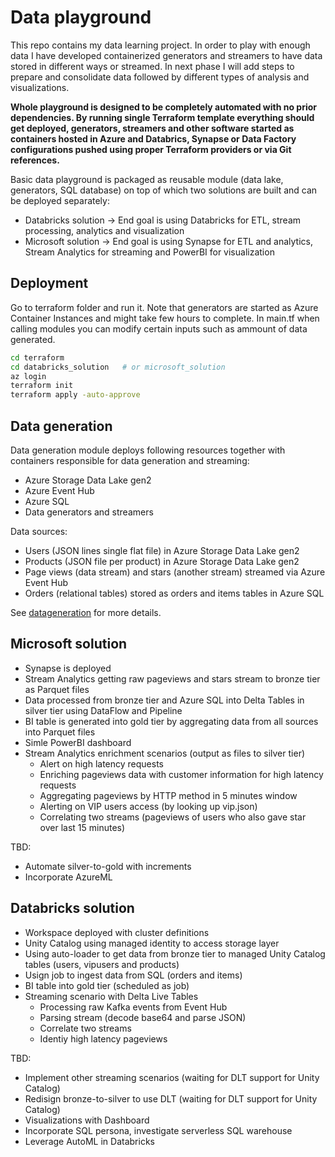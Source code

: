 # Data playground
This repo contains my data learning project. In order to play with enough data I have developed containerized generators and streamers to have data stored in different ways or streamed. In next phase I will add steps to prepare and consolidate data followed by different types of analysis and visualizations.

**Whole playground is designed to be completely automated with no prior dependencies. By running single Terraform template everything should get deployed, generators, streamers and other software started as containers hosted in Azure and Databrics, Synapse or Data Factory configurations pushed using proper Terraform providers or via Git references.**

Basic data playground is packaged as reusable module (data lake, generators, SQL database) on top of which two solutions are built and can be deployed separately:
- Databricks solution -> End goal is using Databricks for ETL, stream processing, analytics and visualization
- Microsoft solution -> End goal is using Synapse for ETL and analytics, Stream Analytics for streaming and PowerBI for visualization

## Deployment
Go to terraform folder and run it. Note that generators are started as Azure Container Instances and might take few hours to complete. In main.tf when calling modules you can modify certain inputs such as ammount of data generated.

```bash
cd terraform
cd databricks_solution   # or microsoft_solution
az login
terraform init
terraform apply -auto-approve
```

## Data generation
Data generation module deploys following resources together with containers responsible for data generation and streaming:
- Azure Storage Data Lake gen2
- Azure Event Hub
- Azure SQL
- Data generators and streamers

Data sources:
- Users (JSON lines single flat file) in Azure Storage Data Lake gen2
- Products (JSON file per product) in Azure Storage Data Lake gen2
- Page views (data stream) and stars (another stream) streamed via Azure Event Hub
- Orders (relational tables) stored as orders and items tables in Azure SQL

See [datageneration](datageneration/datageneration.md) for more details.

## Microsoft solution
- Synapse is deployed
- Stream Analytics getting raw pageviews and stars stream to bronze tier as Parquet files
- Data processed from bronze tier and Azure SQL into Delta Tables in silver tier using DataFlow and Pipeline
- BI table is generated into gold tier by aggregating data from all sources into Parquet files
- Simle PowerBI dashboard
- Stream Analytics enrichment scenarios (output as files to silver tier)
  - Alert on high latency requests
  - Enriching pageviews data with customer information for high latency requests
  - Aggregating pageviews by HTTP method in 5 minutes window
  - Alerting on VIP users access (by looking up vip.json)
  - Correlating two streams (pageviews of users who also gave star over last 15 minutes)

TBD:
- Automate silver-to-gold with increments
- Incorporate AzureML

## Databricks solution
- Workspace deployed with cluster definitions
- Unity Catalog using managed identity to access storage layer
- Using auto-loader to get data from bronze tier to managed Unity Catalog tables (users, vipusers and products)
- Usign job to ingest data from SQL (orders and items)
- BI table into gold tier (scheduled as job)
- Streaming scenario with Delta Live Tables
  - Processing raw Kafka events from Event Hub
  - Parsing stream (decode base64 and parse JSON)
  - Correlate two streams
  - Identiy high latency pageviews

TBD:
- Implement other streaming scenarios (waiting for DLT support for Unity Catalog)
- Redisign bronze-to-silver to use DLT (waiting for DLT support for Unity Catalog)
- Visualizations with Dashboard
- Incorporate SQL persona, investigate serverless SQL warehouse
- Leverage AutoML in Databricks
